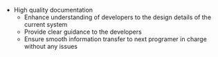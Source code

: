 - High quality documentation
	- Enhance understanding of developers to the design details of the current system
	- Provide clear guidance to the developers
	- Ensure smooth information transfer to next programer in charge without any issues
